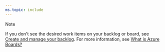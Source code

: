 ```yaml
---
ms.topic: include
---
```


> [!NOTE]
> If you don't see the desired work items on your backlog or board, see [Create and manage your backlog](../backlogs/create-your-backlog.md). For more information, see [What is Azure Boards?](../backlogs/backlogs-boards-plans.md)
